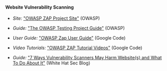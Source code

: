 
#### Website Vulnerability Scanning

  * *Site:* ["OWASP ZAP Project Site"](https://www.owasp.org/index.php/OWASP_Zed_Attack_Proxy_Project) (OWASP)
  
  * *Guide:* ["The OWASP Testing Project Guide"](https://www.owasp.org/index.php/OWASP_Testing_Guide_v4_Table_of_Contents) (OWASP)

  * *User Guide:* ["OWASP Zap User Guide"](https://code.google.com/p/zaproxy/wiki/HelpIntro) (Google Code)

  * *Video Tutorials:* ["OWASP ZAP Tutorial Videos"](https://code.google.com/p/zaproxy/wiki/Videos) (Google Code)

  * *Guide:* ["7 Ways Vulnerability Scanners May Harm Website(s) and What To Do About It"](https://blog.whitehatsec.com/7-ways-vulnerability-scanners-may-harm-websites-and-what-to-do-about-it/) (White Hat Sec Blog)
